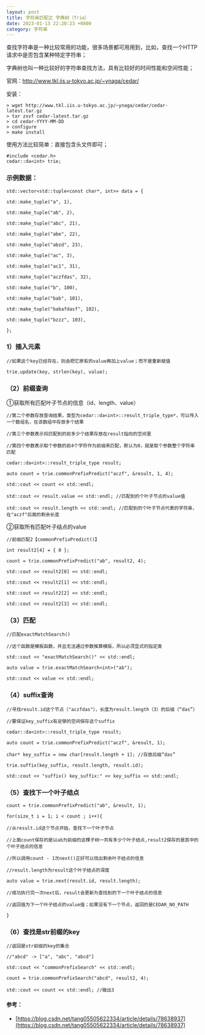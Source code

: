 ```yaml
---
layout: post
title: 字符串匹配之 字典树（Trie）
date: 2023-01-13 22:20:23 +0800
category: 字符串
---
```


查找字符串是一种比较常用的功能，很多场景都可用用到，比如，查找一个HTTP请求中是否包含某种特定字符串；

字典树也叫一种比较好的字符串查找方法，具有比较好的时间性能和空间性能；

官网：http://www.tkl.iis.u-tokyo.ac.jp/~ynaga/cedar/

 安装：

```
> wget http://www.tkl.iis.u-tokyo.ac.jp/~ynaga/cedar/cedar-latest.tar.gz
> tar zxvf cedar-latest.tar.gz
> cd cedar-YYYY-MM-DD
> configure
> make install
```

使用方法比较简单：直接包含头文件即可；
```
#include <cedar.h>
cedar::da<int> trie;
```


### 示例数据：
```
std::vector<std::tuple<const char*, int>> data = {

std::make_tuple("a", 1),

std::make_tuple("ab", 2),

std::make_tuple("abc", 21),

std::make_tuple("abe", 22),

std::make_tuple("abzd", 23),

std::make_tuple("ac", 3),

std::make_tuple("ac1", 31),

std::make_tuple("aczfdas", 32),

std::make_tuple("b", 100),

std::make_tuple("bab", 101),

std::make_tuple("babafdasf", 102),

std::make_tuple("bzzz", 103),

};

```
 ### 1）插入元素
```
//如果这个key已经存在，则会把它原有的value再加上value；而不是重新赋值

trie.update(key, strlen(key), value);
```



### （2）前缀查询

①获取所有匹配叶子节点的信息（id、length、value）
```
//第二个参数存放查询结果，类型为cedar::da<int>::result_triple_type*，可以传入一个数组名，在该数组中存放多个结果

//第三个参数表示将匹配到的前多少个结果存放在result指向的空间里

//第四个参数表示取个参数的前4个字符作为前缀来匹配，默认为0，就是取个参数整个字符串匹配

cedar::da<int>::result_triple_type result;

auto count = trie.commonPrefixPredict("aczf", &result, 1, 4);

std::cout << count << std::endl;

std::cout << result.value << std::endl; //匹配到的个叶子节点的value值

std::cout << result.length << std::endl; //匹配到的个叶子节点代表的字符串，在"aczf"后面的剩余长度
```



②获取所有匹配叶子结点的value
```
//前缀匹配2【commonPrefixPredict()】

int result2[4] = { 0 };

count = trie.commonPrefixPredict("ab", result2, 4);

std::cout << result2[0] << std::endl;

std::cout << result2[1] << std::endl;

std::cout << result2[2] << std::endl;

std::cout << result2[3] << std::endl;
```



### （3）匹配
```
//匹配exactMatchSearch()

//这个函数是模板函数，并且无法通过参数推算模版，所以必须显式的指定类

std::cout << "exactMatchSearch()" << std::endl;

auto value = trie.exactMatchSearch<int>("ab");

std::cout << value << std::endl;

```


### （4）suffix查询
```
//寻找result.id这个节点（"aczfdas"），长度为result.length（3）的后缀（“das”）

//要保证key_suffix有足够的空间保存这个suffix

cedar::da<int>::result_triple_type result;

auto count = trie.commonPrefixPredict("aczf", &result, 1);

char* key_suffix = new char[result.length + 1]; //存放后缀“das”

trie.suffix(key_suffix, result.length, result.id);

std::cout << "suffix() key_suffix:" << key_suffix << std::endl;
```



### （5）查找下一个叶子结点
```
count = trie.commonPrefixPredict("ab", &result, 1);

for(size_t i = 1; i < count ; i++){

//从result.id这个节点开始，查找下一个叶子节点

//上面count保存的是以ab为前缀的这棵子树一共有多少个叶子结点,result2保存的是其中的个叶子结点的信息

//所以调用count - 1次next()正好可以找出剩余叶子结点的信息

//result.length为result这个叶子结点的深度

auto value = trie.next(result.id, result.length);

//成功执行完一次next后，result会更新为查找到的下一个叶子结点的信息

//返回值为下一个叶子结点的value值；如果没有下一个节点，返回的是CEDAR_NO_PATH

}

```


### （6）查找是str前缀的key
```
//返回是str前缀的key的集合

//"abcd" -> ["a", "abc", "abcd"]

std::cout << "commonPrefixSearch" << std::endl;

count = trie.commonPrefixSearch("abcd", result2, 4);

std::cout << count << std::endl; //输出3
```


#### 参考：
- [https://blog.csdn.net/tang05505622334/article/details/78638937](https://blog.csdn.net/tang05505622334/article/details/78638937)